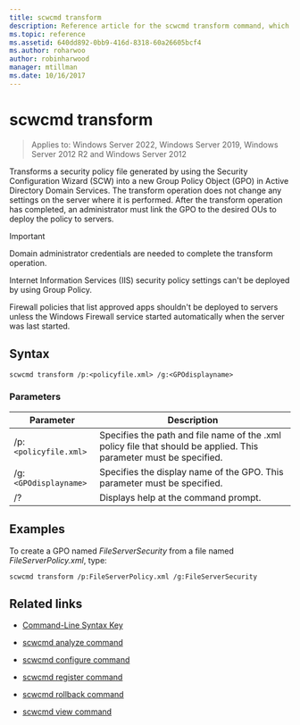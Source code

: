 ```yaml
---
title: scwcmd transform
description: Reference article for the scwcmd transform command, which transforms a security policy file generated by using the Security Configuration Wizard (SCW) into a new Group Policy Object (GPO) in Active Directory Domain Services.
ms.topic: reference
ms.assetid: 640dd892-0bb9-416d-8318-60a26605bcf4
ms.author: roharwoo
author: robinharwood
manager: mtillman
ms.date: 10/16/2017
---
```


# scwcmd transform

>Applies to: Windows Server 2022, Windows Server 2019, Windows Server 2012 R2 and Windows Server 2012

Transforms a security policy file generated by using the Security Configuration Wizard (SCW) into a new Group Policy Object (GPO) in Active Directory Domain Services. The transform operation does not change any settings on the server where it is performed. After the transform operation has completed, an administrator must link the GPO to the desired OUs to deploy the policy to servers.

> [!IMPORTANT]
> Domain administrator credentials are needed to complete the transform operation.
>
> Internet Information Services (IIS) security policy settings can't be deployed by using Group Policy.
>
> Firewall policies that list approved apps shouldn't be deployed to servers unless the Windows Firewall service started automatically when the server was last started.

## Syntax

```
scwcmd transform /p:<policyfile.xml> /g:<GPOdisplayname>
```

### Parameters

| Parameter | Description |
|--|--|
| /p:`<policyfile.xml>` | Specifies the path and file name of the .xml policy file that should be applied. This parameter must be specified. |
| /g:`<GPOdisplayname>` | Specifies the display name of the GPO. This parameter must be specified. |
| /? | Displays help at the command prompt. |

## Examples

To create a GPO named *FileServerSecurity* from a file named *FileServerPolicy.xml*, type:

```
scwcmd transform /p:FileServerPolicy.xml /g:FileServerSecurity
```

## Related links

- [Command-Line Syntax Key](command-line-syntax-key.md)

- [scwcmd analyze command](scwcmd-analyze.md)

- [scwcmd configure command](scwcmd-configure.md)

- [scwcmd register command](scwcmd-register.md)

- [scwcmd rollback command](scwcmd-rollback.md)

- [scwcmd view command](scwcmd-view.md)
